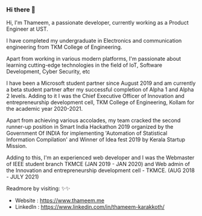 ### Hi there 👋
Hi, I'm Thameem, a passionate developer, currently working as a Product Engineer at UST.

I have completed my undergraduate in Electronics and communication engineering from TKM College of Engineering.

Apart from working in various modern platforms, I'm passionate about learning cutting-edge technologies in the field of IoT, Software Development, Cyber Security, etc

I have been a Microsoft student partner since August 2019 and am currently a beta student partner after my successful completion of Alpha 1 and Alpha 2 levels. Adding to it I was the Chief Executive Officer of Innovation and entrepreneurship development cell, TKM College of Engineering, Kollam for the academic year 2020-2021.

Apart from achieving various accolades, my team cracked the second runner-up position in Smart India Hackathon 2019 organized by the Government Of INDIA for implementing 'Automation of Statistical Information Compilation' and Winner of Idea fest 2019 by Kerala Startup Mission.

Adding to this, I'm an experienced web developer and I was the Webmaster of IEEE student branch TKMCE (JAN 2019 - JAN 2020) and Web admin of the Innovation and entrepreneurship development cell - TKMCE. (AUG 2018 - JULY 2021)

Readmore by visiting: ✨✨
- Website : https://www.thameem.me
- LinkedIn : https://www.linkedin.com/in/thameem-karakkoth/
<!--
**thameemk612/thameemk612** is a ✨ _special_ ✨ repository because its `README.md` (this file) appears on your GitHub profile.

Here are some ideas to get you started:

- 🔭 I’m currently working on ...
- 🌱 I’m currently learning ...
- 👯 I’m looking to collaborate on ...
- 🤔 I’m looking for help with ...
- 💬 Ask me about ...
- 📫 How to reach me: ...
- 😄 Pronouns: ...
- ⚡ Fun fact: ...
-->
